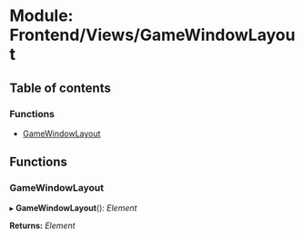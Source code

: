 # Module: Frontend/Views/GameWindowLayout

## Table of contents

### Functions

- [GameWindowLayout](frontend_views_gamewindowlayout.md#gamewindowlayout)

## Functions

### GameWindowLayout

▸ **GameWindowLayout**(): _Element_

**Returns:** _Element_
